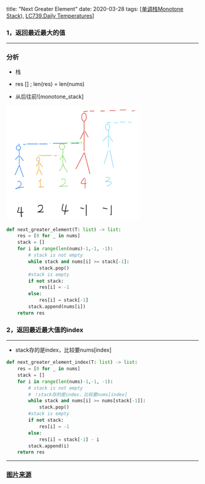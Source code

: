 title: "Next Greater Element"
date: 2020-03-28
tags: [[单调栈Monotone Stack](https://github.com/labuladong/fucking-algorithm/blob/master/数据结构系列/单调栈.md)),  [LC739.Daily Temperatures](https://leetcode.com/problems/daily-temperatures/)]

### 1，返回最近最大的值
---
<!--input：nums =  [2,1,2,4,3]
	output： res = [4,2,4,-1,-1]-->

### 分析
- 栈

- res [] ; len(res) = len(nums)

- 从后往前![monotone_stack]

<img src="LC_PIC/monotone_stack.png"  width="350" height="300" />


```python
def next_greater_element(T: list) -> list:
    res = [0 for _ in nums]
    stack = []
    for i in range(len(nums)-1,-1, -1):
        # stack is not empty
        while stack and nums[i] >= stack[-1]:
            stack.pop() 
        #stack is empty    
        if not stack:
            res[i] = -1
        else:
            res[i] = stack[-1] 
        stack.append(nums[i])
    return res
```

### 2，返回最近最大值的index

---
-  stack存的是index，比较要nums[index]
```python
def next_greater_element_index(T: list) -> list:
    res = [0 for _ in nums]
    stack = []
    for i in range(len(nums)-1,-1, -1):
        # stack is not empty
        # ！stack存的是index，比较要nums[index]
        while stack and nums[i] >= nums[stack[-1]]:
            stack.pop() 
        #stack is empty    
        if not stack:
            res[i] = -1
        else:
            res[i] = stack[-1] - i
        stack.append(i)
    return res
```
---


### [图片来源](https://github.com/labuladong/fucking-algorithm/blob/master/数据结构系列/单调栈.md)

